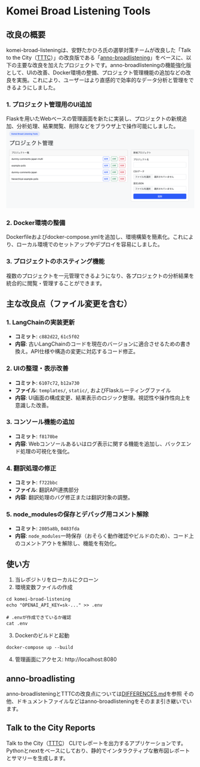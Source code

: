 # Komei Broad Listening Tools

## 改良の概要
komei-broad-listeningは、安野たかひろ氏の選挙対策チームが改良した「Talk to the City（[TTTC](https://github.com/AIObjectives/talk-to-the-city-reports)）」の改良版である「[anno-broadlistening](https://github.com/takahiroanno2024/anno-broadlistening)」をベースに、以下の主要な改良を加えたプロジェクトです。anno-broadlisteningの機能強化版として、UIの改善、Docker環境の整備、プロジェクト管理機能の追加などの改良を実施。これにより、ユーザーはより直感的で効率的なデータ分析と管理をできるようにしました。


### 1. **プロジェクト管理用のUI追加**
Flaskを用いたWebベースの管理画面を新たに実装し、プロジェクトの新規追加、分析処理、結果閲覧、削除などをブラウザ上で操作可能にしました。
![管理画面](/docs_komei/images/management_screen.png)

### 2. **Docker環境の整備**
Dockerfileおよびdocker-compose.ymlを追加し、環境構築を簡素化。これにより、ローカル環境でのセットアップやデプロイを容易にしました。

### 3. **プロジェクトのホスティング機能**
複数のプロジェクトを一元管理できるようになり、各プロジェクトの分析結果を統合的に閲覧・管理することができます。


## 主な改良点（ファイル変更を含む）

### 1. LangChainの実装更新
- **コミット**: `c882d22`, `61c5f02`
- **内容**: 古いLangChainのコードを現在のバージョンに適合させるための書き換え。API仕様や構造の変更に対応するコード修正。

### 2. UIの整理・表示改善
- **コミット**: `6107c72`, `b12a730`
- **ファイル**: `templates/`, `static/`, およびFlaskルーティングファイル
- **内容**: UI画面の構成変更、結果表示のロジック整理。視認性や操作性向上を意識した改善。

### 3. コンソール機能の追加
- **コミット**: `f8170be`
- **内容**: Webコンソールあるいはログ表示に関する機能を追加し、バックエンド処理の可視化を強化。

### 4. 翻訳処理の修正
- **コミット**: `f722bbc`
- **ファイル**: 翻訳API連携部分
- **内容**: 翻訳処理のバグ修正または翻訳対象の調整。

### 5. node_modulesの保存とデバッグ用コメント解除
- **コミット**: `2805a8b`, `0483fda`
- **内容**: `node_modules`一時保存（おそらく動作確認やビルドのため）、コード上のコメントアウトを解除し、機能を有効化。


## 使い方
1. 当レポジトリをローカルにクローン
2. 環境変数ファイルの作成
```
cd komei-broad-listening
echo "OPENAI_API_KEY=sk-..." >> .env

# .envが作成できているか確認
cat .env
```
3. Dockerのビルドと起動
```
docker-compose up --build
```
4. 管理画面にアクセス: http://localhost:8080

## anno-broadlisting
anno-broadlisteningとTTTCの改良点については[DIFFERENCES.md](/DIFFERENCES.md)を参照
その他、ドキュメントファイルなどはanno-broadlisteningをそのまま引き継いでいます。

## Talk to the City Reports
Talk to the City（[TTTC](https://github.com/AIObjectives/talk-to-the-city-reports)）
CLIでレポートを出力するアプリケーションです。Pythonとnextをベースにしており、静的でインタラクティブな散布図レポートとサマリーを生成します。
